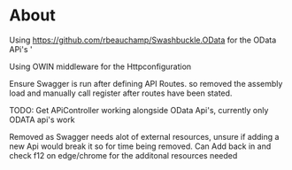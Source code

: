 # About # 

Using https://github.com/rbeauchamp/Swashbuckle.OData for the OData APi's '

Using OWIN middleware for the Httpconfiguration

Ensure Swagger is run after defining API Routes. so removed the assembly load and manually call register after routes have been stated.

TODO:
Get APiController working alongside OData Api's, currently only ODATA api's work

Removed as Swagger needs alot of external resources, unsure if adding a new Api would break it so for time being removed. 
Can Add back in  and check f12 on edge/chrome for the additonal resources needed
      <customHeaders>
        <add name="Content-Security-Policy" value="default-src https:; connect-src 'self' https://ajax.googleapis.com; script-src 'self' https://ajax.googleapis.com  'sha256-yz8EGXlVkTdxTCpTtHtqng7oE3bwX3orfonAmITU84M=' 'sha256-cn7D6uq/aK19vXkrZ5cEj9PpNLC8WV5LMyjsgfZRsP8='; style-src 'self' https://ajax.googleapis.com 'sha256-MZKTI0Eg1N13tshpFaVW65co/LeICXq4hyVx6GWVlK0=' 'sha256-LpfmXS+4ZtL2uPRZgkoR29Ghbxcfime/CsD/4w5VujE=' 'sha256-YJO/M9OgDKEBRKGqp4Zd07dzlagbB+qmKgThG52u/Mk='; img-src 'self'" />
      </customHeaders>